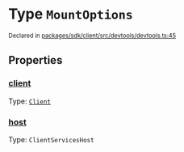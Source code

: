 # Type `MountOptions`
<sub>Declared in [packages/sdk/client/src/devtools/devtools.ts:45](https://github.com/dxos/dxos/blob/7194736719/packages/sdk/client/src/devtools/devtools.ts#L45)</sub>




## Properties
### [client](https://github.com/dxos/dxos/blob/7194736719/packages/sdk/client/src/devtools/devtools.ts#L46)
Type: <code>[Client](/api/@dxos/client/classes/Client)</code>




### [host](https://github.com/dxos/dxos/blob/7194736719/packages/sdk/client/src/devtools/devtools.ts#L47)
Type: <code>ClientServicesHost</code>





